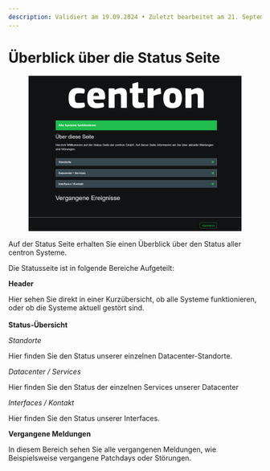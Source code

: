 ```yaml
---
description: Validiert am 19.09.2024 • Zuletzt bearbeitet am 21. September 2024
---
```


# Überblick über die Status Seite

<figure><img src="../.gitbook/assets/Screenshot 2024-09-24 120132.png" alt=""><figcaption></figcaption></figure>

Auf der Status Seite erhalten Sie einen Überblick über den Status aller centron Systeme.

Die Statusseite ist in folgende Bereiche Aufgeteilt:&#x20;

**Header**

Hier sehen Sie direkt in einer Kurzübersicht, ob alle Systeme funktionieren, oder ob die Systeme aktuell gestört sind. \
\
**Status-Übersicht**

_Standorte_

Hier finden Sie den Status unserer einzelnen Datacenter-Standorte.

_Datacenter / Services_

Hier finden Sie den Status der einzelnen Services unserer Datacenter

_Interfaces / Kontakt_

Hier finden Sie den Status unserer Interfaces.

**Vergangene Meldungen**

In diesem Bereich sehen Sie alle vergangenen Meldungen, wie Beispielsweise vergangene Patchdays oder Störungen.
